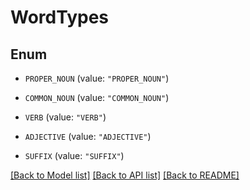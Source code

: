 # WordTypes

## Enum


* `PROPER_NOUN` (value: `"PROPER_NOUN"`)

* `COMMON_NOUN` (value: `"COMMON_NOUN"`)

* `VERB` (value: `"VERB"`)

* `ADJECTIVE` (value: `"ADJECTIVE"`)

* `SUFFIX` (value: `"SUFFIX"`)


[[Back to Model list]](../README.md#documentation-for-models) [[Back to API list]](../README.md#documentation-for-api-endpoints) [[Back to README]](../README.md)


